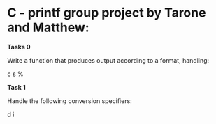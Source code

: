 # C - printf group project by Tarone and Matthew:

**Tasks 0**

Write a function that produces output according to a format, handling:

c
s
%

**Task 1**

Handle the following conversion specifiers:

d
i
